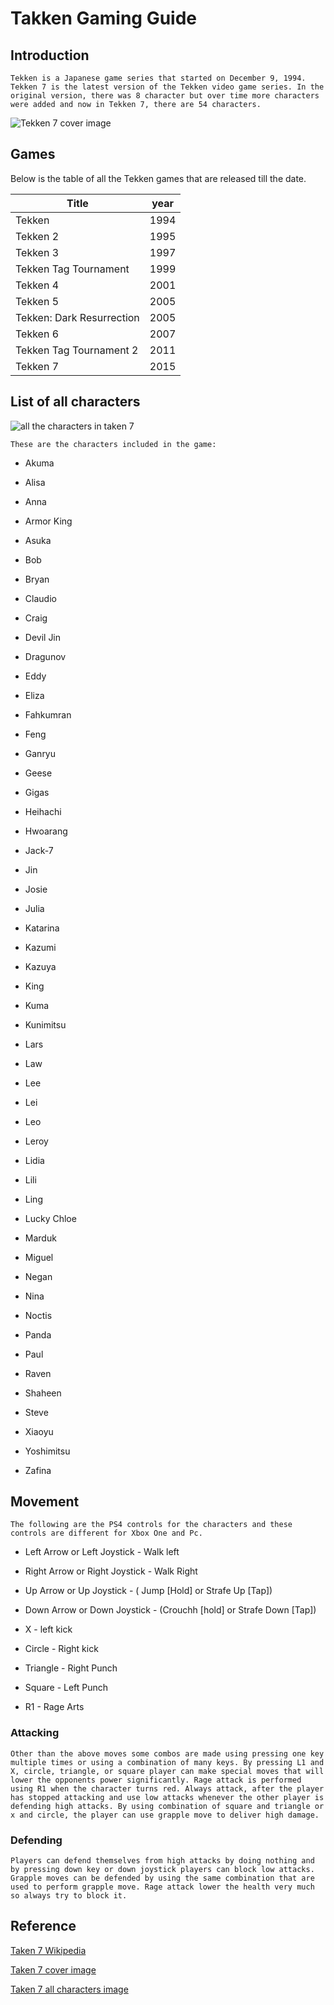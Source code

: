 # Takken Gaming Guide

## Introduction

    Tekken is a Japanese game series that started on December 9, 1994. Tekken 7 is the latest version of the Tekken video game series. In the original version, there was 8 character but over time more characters were added and now in Tekken 7, there are 54 characters.

![Tekken 7 cover image](https://cdn-cms.bnea.io/sites/default/files/editions/images/game-box_4.png)

## Games

Below is the table of all the Tekken games that are released till the date.

| Title                     | year |
| ------------------------- | ---- |
| Tekken                    | 1994 |
| Tekken 2                  | 1995 |
| Tekken 3                  | 1997 |
| Tekken Tag Tournament     | 1999 |
| Tekken 4                  | 2001 |
| Tekken 5                  | 2005 |
| Tekken: Dark Resurrection | 2005 |
| Tekken 6                  | 2007 |
| Tekken Tag Tournament 2   | 2011 |
| Tekken 7                  | 2015 |

## List of all characters

![all the characters in taken 7](https://wallpapercave.com/wp/wp2570404.jpg)

    These are the characters included in the game:

- Akuma

- Alisa

- Anna

- Armor King

- Asuka

- Bob

- Bryan

- Claudio

- Craig

- Devil Jin

- Dragunov

- Eddy

- Eliza

- Fahkumran

- Feng

- Ganryu

- Geese

- Gigas

- Heihachi

- Hwoarang

- Jack-7

- Jin

- Josie

- Julia

- Katarina

- Kazumi

- Kazuya

- King

- Kuma

- Kunimitsu

- Lars

- Law

- Lee

- Lei

- Leo

- Leroy

- Lidia

- Lili

- Ling

- Lucky Chloe

- Marduk

- Miguel

- Negan

- Nina

- Noctis

- Panda

- Paul

- Raven

- Shaheen

- Steve

- Xiaoyu

- Yoshimitsu

- Zafina

## Movement

    The following are the PS4 controls for the characters and these controls are different for Xbox One and Pc.

- Left Arrow or Left Joystick - Walk left

- Right Arrow or Right Joystick - Walk Right

- Up Arrow or Up Joystick - ( Jump [Hold] or Strafe Up [Tap])

- Down Arrow or Down Joystick - (Crouchh [hold] or Strafe Down [Tap])

- X - left kick

- Circle - Right kick

- Triangle - Right Punch

- Square - Left Punch

- R1 - Rage Arts

### Attacking

    Other than the above moves some combos are made using pressing one key multiple times or using a combination of many keys. By pressing L1 and X, circle, triangle, or square player can make special moves that will lower the opponents power significantly. Rage attack is performed using R1 when the character turns red. Always attack, after the player has stopped attacking and use low attacks whenever the other player is defending high attacks. By using combination of square and triangle or x and circle, the player can use grapple move to deliver high damage.

### Defending

    Players can defend themselves from high attacks by doing nothing and by pressing down key or down joystick players can block low attacks. Grapple moves can be defended by using the same combination that are used to perform grapple move. Rage attack lower the health very much so always try to block it.

## Reference

[Taken 7 Wikipedia](https://en.wikipedia.org/wiki/Tekken)

[Taken 7 cover image](https://tk7.tekken.com/buy-now?edition=season-pass)

[Taken 7 all characters image](https://wallpapercave.com/w/wp2570404)
